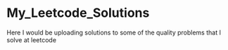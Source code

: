# My_Leetcode_Solutions
Here I would be uploading solutions to some of the quality problems that I solve at leetcode 
